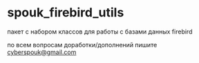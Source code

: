 spouk_firebird_utils 
==
пакет с набором классов для работы с 
базами данных firebird

по всем вопросам доработки/дополнений 
пишите cyberspouk@gmail.com